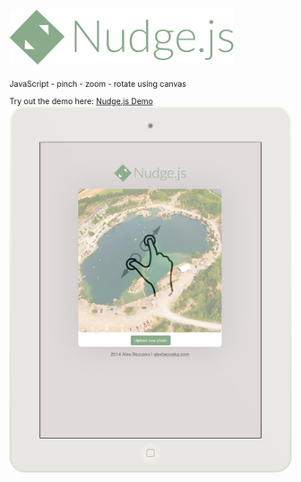 ![alt tag](./img/logo.png)
========

JavaScript - pinch - zoom - rotate using canvas

Try out the demo here: [Nudge.js Demo](https://rawgit.com/AlexBezuska/Nudge.js/master/index.html)
![alt tag](./img/ipad-demo.png)
